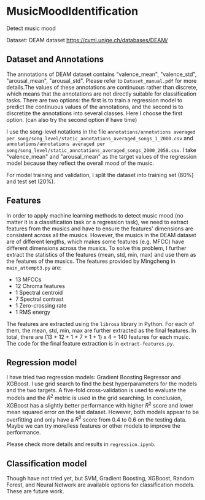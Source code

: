 # MusicMoodIdentification
Detect music mood

Dataset: DEAM dataset https://cvml.unige.ch/databases/DEAM/

## Dataset and Annotations

The annotations of DEAM dataset contains "valence_mean", "valence_std", "arousal_mean", "arousal_std". Please refer to `Dataset_manual.pdf` for more details.The values of these annotations are continuous rather than discrete, which means that the annotations are not directly suitable for classification tasks. There are two options: the first is to train a regression model to predict the continuous values of the annotations, and the second is to discretize the annotations into several classes. Here I choose the first option. (can also try the second option if have time)

I use the song-level notations in the file `annotations/annotations averaged per song/song_level/static_annotations_averaged_songs_1_2000.csv` and `annotations/annotations averaged per song/song_level/static_annotations_averaged_songs_2000_2058.csv`. I take "valence_mean" and "arousal_mean" as the target values of the regression model because they reflect the overall mood of the music.

For model training and validation, I split the dataset into training set (80%) and test set (20%). 

## Features

In order to apply machine learning methods to detect music mood (no matter it is a classification task or a regression task), we need to extract features from the musics and have to ensure the features' dimensions are consistent across all the musics. However, the musics in the DEAM dataset are of different lengths, which makes some features (e.g. MFCC) have different dimensions across the musics. To solve this problem, I further extract the statistics of the features (mean, std, min, max) and use them as the features of the musics. The features provided by Mingcheng in `main_attempt3.py` are:

- 13 MFCCs
- 12 Chroma features
- 1 Spectral centroid
- 7 Spectral contrast
- 1 Zero-crossing rate
- 1 RMS energy

The features are extracted using the `librosa` library in Python. For each of them, the mean, std, min, max are further extracted as the final features. In total, there are (13 + 12 + 1 + 7 + 1 + 1) x 4 = 140 features for each music. The code for the final feature extraction is in `extract-features.py`.

## Regression model

I have tried two regression models: Gradient Boosting Regressor and XGBoost. I use grid search to find the best hyperparameters for the models and the two targets. A five-fold cross-validation is used to evaluate the models and the $R^2$ metric is used in the grid searching. In conclusion, XGBoost has a slightly better performance with higher $R^2$ score and lower mean squared error on the test dataset. However, both models appear to be overfitting and only have a $R^2$ score from 0.4 to 0.6 on the testing data. Maybe we can try more/less features or other models to improve the performance.

Please check more details and results in `regression.ipynb`.

## Classification model

Though have not tried yet, but SVM, Gradient Boosting, XGBoost, Random Forest, and Neural Network are available options for classification models. These are future work.
